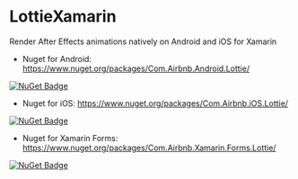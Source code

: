 # LottieXamarin
Render After Effects animations natively on Android and iOS for Xamarin

* Nuget for Android: https://www.nuget.org/packages/Com.Airbnb.Android.Lottie/

[![NuGet Badge](https://buildstats.info/nuget/Com.Airbnb.Android.Lottie)](https://www.nuget.org/packages/Com.Airbnb.Android.Lottie/)

* Nuget for iOS: https://www.nuget.org/packages/Com.Airbnb.iOS.Lottie/

[![NuGet Badge](https://buildstats.info/nuget/Com.Airbnb.iOS.Lottie)](https://www.nuget.org/packages/Com.Airbnb.iOS.Lottie/)

* Nuget for Xamarin Forms: https://www.nuget.org/packages/Com.Airbnb.Xamarin.Forms.Lottie/

[![NuGet Badge](https://buildstats.info/nuget/Com.Airbnb.Xamarin.Forms.Lottie)](https://www.nuget.org/packages/Com.Airbnb.Xamarin.Forms.Lottie/)
